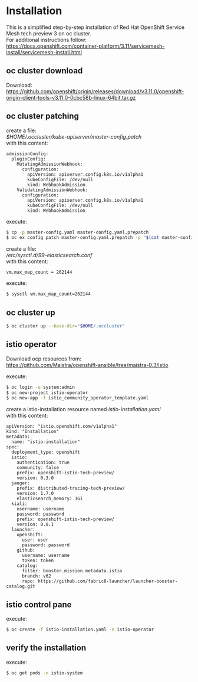 # Installation

This is a simplified step-by-step installation of Red Hat OpenShift Service Mesh tech preview 3 on oc cluster.<br>
For additional instructions follow:<br>
https://docs.openshift.com/container-platform/3.11/servicemesh-install/servicemesh-install.html

## oc cluster download

Download:<br>
https://github.com/openshift/origin/releases/download/v3.11.0/openshift-origin-client-tools-v3.11.0-0cbc58b-linux-64bit.tar.gz

## oc cluster patching

create a file:<br> *$HOME/.occluster/kube-apiserver/master-config.patch*<br>
with this content:<br>
```
admissionConfig:
  pluginConfig:
    MutatingAdmissionWebhook:
      configuration:
        apiVersion: apiserver.config.k8s.io/v1alpha1
        kubeConfigFile: /dev/null
        kind: WebhookAdmission
    ValidatingAdmissionWebhook:
      configuration:
        apiVersion: apiserver.config.k8s.io/v1alpha1
        kubeConfigFile: /dev/null
        kind: WebhookAdmission
```

execute:
```bash
$ cp -p master-config.yaml master-config.yaml.prepatch
$ oc ex config patch master-config.yaml.prepatch -p "$(cat master-config.patch)" > master-config.yaml
```

create a file:<br>
*/etc/sysctl.d/99-elasticsearch.conf*<br>
with this content:<br>
```
vm.max_map_count = 262144
```

execute:
```bash
$ sysctl vm.max_map_count=262144
```

## oc cluster up

```bash
$ oc cluster up --base-dir="$HOME/.occluster"
```

## istio operator

Download ocp resources from:<br>
https://github.com/Maistra/openshift-ansible/tree/maistra-0.3/istio

execute:<br>

```bash
$ oc login -u system:admin
$ oc new-project istio-operator
$ oc new-app -f istio_community_operator_template.yaml
```

create a istio-installation resource named *istio-installation.yaml*<br>with this content:<br>

```
apiVersion: "istio.openshift.com/v1alpha1"
kind: "Installation"
metadata:
  name: "istio-installation"
spec:
  deployment_type: openshift
  istio:
    authentication: true
    community: false
    prefix: openshift-istio-tech-preview/
    version: 0.3.0
  jaeger:
    prefix: distributed-tracing-tech-preview/
    version: 1.7.0
    elasticsearch_memory: 1Gi
  kiali:
    username: username
    password: password
    prefix: openshift-istio-tech-preview/
    version: 0.8.1
  launcher:
    openshift:
      user: user
      password: password
    github:
      username: username
      token: token
    catalog:
      filter: booster.mission.metadata.istio
      branch: v62
      repo: https://github.com/fabric8-launcher/launcher-booster-catalog.git
```

## istio control pane

execute:

```bash
$ oc create -f istio-installation.yaml -n istio-operator
```

## verify the installation

execute:

```bash
$ oc get pods -n istio-system
```
